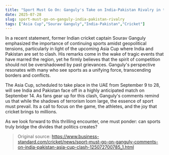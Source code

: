 ```yaml
---
title: "Sport Must Go On: Ganguly's Take on India-Pakistan Rivalry in the Asia Cup"
date: 2025-07-28
slug: sport-must-go-on-ganguly-india-pakistan-rivalry
tags: ["Asia Cup","Sourav Ganguly","India-Pakistan","Cricket"]
---
```


In a recent statement, former Indian cricket captain Sourav Ganguly emphasized the importance of continuing sports amidst geopolitical tensions, particularly in light of the upcoming Asia Cup where India and Pakistan are set to clash. His remarks come in the wake of tragic events that have marred the region, yet he firmly believes that the spirit of competition should not be overshadowed by past grievances. Ganguly's perspective resonates with many who see sports as a unifying force, transcending borders and conflicts.

The Asia Cup, scheduled to take place in the UAE from September 9 to 28, will see India and Pakistan face off in a highly anticipated match on September 14. As fans gear up for this clash, Ganguly's comments remind us that while the shadows of terrorism loom large, the essence of sport must prevail. Its a call to focus on the game, the athletes, and the joy that cricket brings to millions.

As we look forward to this thrilling encounter, one must ponder: can sports truly bridge the divides that politics creates?
> Original source: https://www.business-standard.com/cricket/news/sport-must-go-on-ganguly-comments-on-india-pakistan-asia-cup-clash-125072700785_1.html